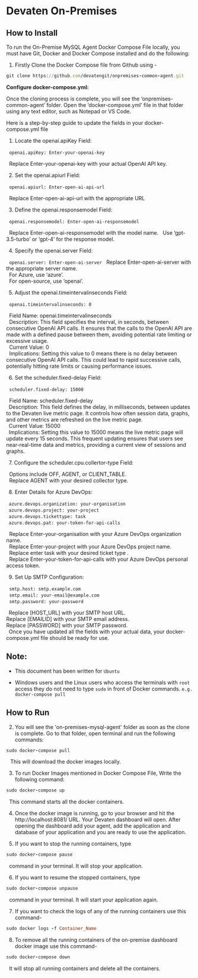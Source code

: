 # Devaten On-Premises

## How to Install 

To run the On-Premise MySQL Agent Docker Compose File locally, you must have Git, Docker and Docker Compose installed and do the following:

1. Firstly Clone the Docker Compose file from Github using -

```ruby
git clone https://github.com/devatengit/onpremises-common-agent.git
```
****Configure docker-compose.yml:****

Once the cloning process is complete, you will see the ‘onpremises-common-agent’ folder. Open the ‘docker-compose.yml’ file in that folder using any text editor, such as Notepad or VS Code.

Here is a step-by-step guide to update the fields in your docker-compose.yml file

1. Locate the openai.apiKey Field:

&nbsp;&nbsp;```openai.apiKey: Enter-your-openai-key```

&nbsp;&nbsp;Replace Enter-your-openai-key with your actual OpenAI API key.

 &ensp;2. Set the openai.apiurl Field:

&nbsp;&nbsp;```openai.apiurl: Enter-open-ai-api-url```

&nbsp;&nbsp;Replace Enter-open-ai-api-url with the appropriate URL

 &ensp;3. Define the openai.responsemodel Field:

&nbsp;&nbsp;```openai.responsemodel: Enter-open-ai-responsemodel```

&nbsp;&nbsp;Replace Enter-open-ai-responsemodel with the model name.
&nbsp;&nbsp;Use ‘gpt-3.5-turbo’ or ‘gpt-4’ for the response model.

 &ensp;4. Specify the openai.server Field:

&nbsp;&nbsp;```openai.server: Enter-open-ai-server```
&nbsp;&nbsp;Replace Enter-open-ai-server with the appropriate server name.   
&nbsp;&nbsp;For Azure, use ‘azure’.  
&nbsp;&nbsp;For open-source, use ‘openai’.  

 &ensp;5. Adjust the openai.timeintervalinseconds Field:

&nbsp;&nbsp;```openai.timeintervalinseconds: 0```

&nbsp;&nbsp;Field Name: openai.timeintervalinseconds   
&nbsp;&nbsp;Description: This field specifies the interval, in seconds, between consecutive OpenAI API calls. It ensures that the calls to the OpenAI API are made with a defined pause between them, avoiding potential rate limiting or excessive usage.   
&nbsp;&nbsp;Current Value: 0    
&nbsp;&nbsp;Implications: Setting this value to 0 means there is no delay between consecutive OpenAI API calls. This could lead to rapid successive calls, potentially hitting rate limits or causing performance issues.       

 &ensp;6. Set the scheduler.fixed-delay Field:   

 &nbsp;&nbsp;```scheduler.fixed-delay: 15000```

&nbsp;&nbsp;Field Name: scheduler.fixed-delay     
 &ensp;Description: This field defines the delay, in milliseconds, between updates to the Devaten live metric page. It controls how often session data, graphs, and other metrics are refreshed on the live metric page.     
 &ensp;Current Value: 15000     
 &ensp;Implications: Setting this value to 15000 means the live metric page will update every 15 seconds. This frequent updating ensures that users see near-real-time data and metrics, providing a current view of sessions and graphs.    

 &ensp;7. Configure the scheduler.cpu.collertor-type Field:    

&nbsp;&nbsp;Options include OFF, AGENT, or CLIENT_TABLE.   
&nbsp;&nbsp;Replace AGENT with your desired collector type.   

 &ensp;8. Enter Details for Azure DevOps:   

 &ensp;```azure.devops.organization: your-organisation```     
 &ensp;```azure.devops.project: your-project```   
 &ensp;```azure.devops.tickettype: task```   
 &ensp;```azure.devops.pat: your-token-for-api-calls```  

&nbsp;&nbsp;Replace Enter-your-organisation with your Azure DevOps organization name.    
&nbsp;&nbsp;Replace Enter-your-project with your Azure DevOps project name.   
&nbsp;&nbsp;Replace enter task with your desired ticket type .    
&nbsp;&nbsp;Replace Enter-your-token-for-api-calls with your Azure DevOps personal access token.    

 &ensp;9. Set Up SMTP Configuration:

&nbsp;&nbsp;```smtp.host: smtp.example.com```   
&nbsp;&nbsp;```smtp.email: your-email@example.com```    
&nbsp;&nbsp;```smtp.password: your-password```     

 &ensp;Replace [HOST_URL] with your SMTP host URL.    
Replace [EMAILID] with your SMTP email address.    
Replace [PASSWORD] with your SMTP password.     
 &ensp;Once you have updated all the fields with your actual data, your docker-compose.yml file should be ready for use.    

## Note:

* This document has been written for ``` Ubuntu ```

* Windows users and the Linux users who access the terminals with ``` root ``` access they do not need to type ``` sudo ``` in front of Docker commands. ``` e.g. docker-compose pull ```

## How to Run

2. You will see the 'on-premises-mysql-agent' folder as soon as the clone is complete. Go to that folder, open terminal and run the following commands:

```ruby
sudo docker-compose pull
```

 &ensp; This will download the docker images locally.

3. To run Docker Images mentioned in Docker Compose File, Write the following command:

```ruby
sudo docker-compose up
```

 &nbsp; This command starts all the docker containers.

4. Once the docker image is running, go to your browser and hit the http://localhost:8081/ URL. Your Devaten dashboard will open. After opening the dashboard add your agent, add the application and database of your application and you are ready to use the application.

5. If you want to stop the running containers, type

```ruby
sudo docker-compose pause
```

 &nbsp; command in your terminal. It will stop your application.

6. If you want to resume the stopped containers, type 

``` ruby
sudo docker-compose unpause 
```

 &nbsp; command in your terminal. It will start your application again.

7. If you want to check the logs of any of the running containers use this command- 

```ruby 
sudo docker logs -f Container_Name 
```

8. To remove all the running containers of the on-premise dashboard docker image use this command- 

```ruby 
sudo docker-compose down 
``` 

 &nbsp; It will stop all running containers and delete all the containers.
